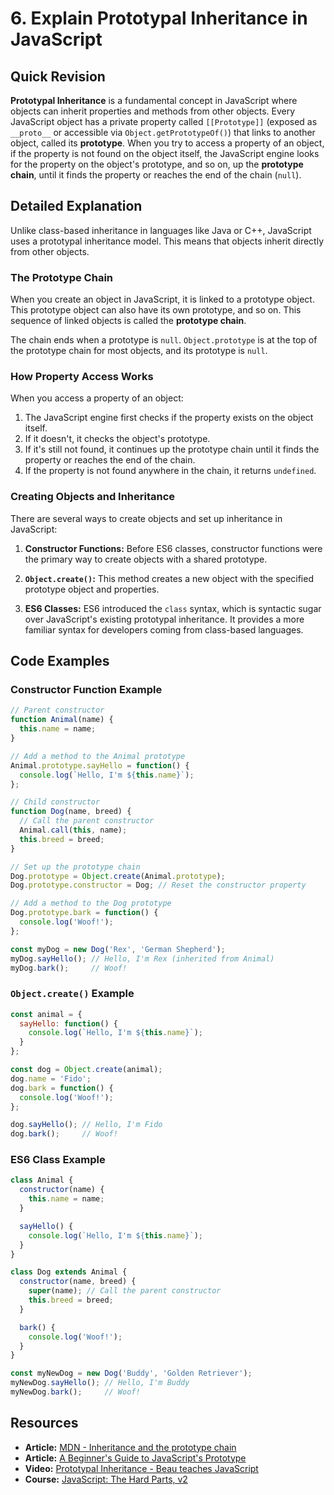 
# 6. Explain Prototypal Inheritance in JavaScript

## Quick Revision

**Prototypal Inheritance** is a fundamental concept in JavaScript where objects can inherit properties and methods from other objects. Every JavaScript object has a private property called `[[Prototype]]` (exposed as `__proto__` or accessible via `Object.getPrototypeOf()`) that links to another object, called its **prototype**. When you try to access a property of an object, if the property is not found on the object itself, the JavaScript engine looks for the property on the object's prototype, and so on, up the **prototype chain**, until it finds the property or reaches the end of the chain (`null`).

## Detailed Explanation

Unlike class-based inheritance in languages like Java or C++, JavaScript uses a prototypal inheritance model. This means that objects inherit directly from other objects.

### The Prototype Chain

When you create an object in JavaScript, it is linked to a prototype object. This prototype object can also have its own prototype, and so on. This sequence of linked objects is called the **prototype chain**.

The chain ends when a prototype is `null`. `Object.prototype` is at the top of the prototype chain for most objects, and its prototype is `null`.

### How Property Access Works

When you access a property of an object:

1.  The JavaScript engine first checks if the property exists on the object itself.
2.  If it doesn't, it checks the object's prototype.
3.  If it's still not found, it continues up the prototype chain until it finds the property or reaches the end of the chain.
4.  If the property is not found anywhere in the chain, it returns `undefined`.

### Creating Objects and Inheritance

There are several ways to create objects and set up inheritance in JavaScript:

1.  **Constructor Functions:** Before ES6 classes, constructor functions were the primary way to create objects with a shared prototype.

2.  **`Object.create()`:** This method creates a new object with the specified prototype object and properties.

3.  **ES6 Classes:** ES6 introduced the `class` syntax, which is syntactic sugar over JavaScript's existing prototypal inheritance. It provides a more familiar syntax for developers coming from class-based languages.

## Code Examples

### Constructor Function Example

```javascript
// Parent constructor
function Animal(name) {
  this.name = name;
}

// Add a method to the Animal prototype
Animal.prototype.sayHello = function() {
  console.log(`Hello, I'm ${this.name}`);
};

// Child constructor
function Dog(name, breed) {
  // Call the parent constructor
  Animal.call(this, name);
  this.breed = breed;
}

// Set up the prototype chain
Dog.prototype = Object.create(Animal.prototype);
Dog.prototype.constructor = Dog; // Reset the constructor property

// Add a method to the Dog prototype
Dog.prototype.bark = function() {
  console.log('Woof!');
};

const myDog = new Dog('Rex', 'German Shepherd');
myDog.sayHello(); // Hello, I'm Rex (inherited from Animal)
myDog.bark();     // Woof!
```

### `Object.create()` Example

```javascript
const animal = {
  sayHello: function() {
    console.log(`Hello, I'm ${this.name}`);
  }
};

const dog = Object.create(animal);
dog.name = 'Fido';
dog.bark = function() {
  console.log('Woof!');
};

dog.sayHello(); // Hello, I'm Fido
dog.bark();     // Woof!
```

### ES6 Class Example

```javascript
class Animal {
  constructor(name) {
    this.name = name;
  }

  sayHello() {
    console.log(`Hello, I'm ${this.name}`);
  }
}

class Dog extends Animal {
  constructor(name, breed) {
    super(name); // Call the parent constructor
    this.breed = breed;
  }

  bark() {
    console.log('Woof!');
  }
}

const myNewDog = new Dog('Buddy', 'Golden Retriever');
myNewDog.sayHello(); // Hello, I'm Buddy
myNewDog.bark();     // Woof!
```

## Resources

*   **Article:** [MDN - Inheritance and the prototype chain](https://developer.mozilla.org/en-US/docs/Web/JavaScript/Inheritance_and_the_prototype_chain)
*   **Article:** [A Beginner's Guide to JavaScript's Prototype](https://www.freecodecamp.org/news/a-beginners-guide-to-javascripts-prototype-p2/)
*   **Video:** [Prototypal Inheritance - Beau teaches JavaScript](https://www.youtube.com/watch?v=iG_j8jsffM8)
*   **Course:** [JavaScript: The Hard Parts, v2](https://frontendmasters.com/courses/javascript-hard-parts-v2/)
